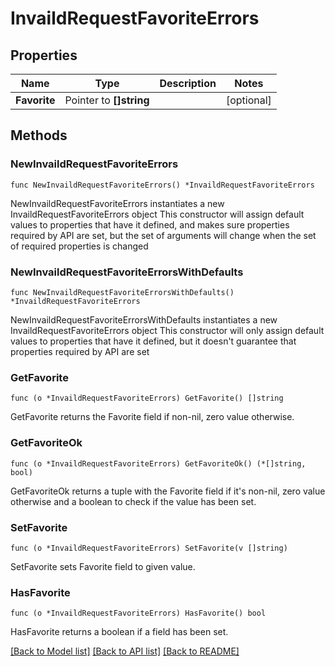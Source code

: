 # InvaildRequestFavoriteErrors

## Properties

Name | Type | Description | Notes
------------ | ------------- | ------------- | -------------
**Favorite** | Pointer to **[]string** |  | [optional] 

## Methods

### NewInvaildRequestFavoriteErrors

`func NewInvaildRequestFavoriteErrors() *InvaildRequestFavoriteErrors`

NewInvaildRequestFavoriteErrors instantiates a new InvaildRequestFavoriteErrors object
This constructor will assign default values to properties that have it defined,
and makes sure properties required by API are set, but the set of arguments
will change when the set of required properties is changed

### NewInvaildRequestFavoriteErrorsWithDefaults

`func NewInvaildRequestFavoriteErrorsWithDefaults() *InvaildRequestFavoriteErrors`

NewInvaildRequestFavoriteErrorsWithDefaults instantiates a new InvaildRequestFavoriteErrors object
This constructor will only assign default values to properties that have it defined,
but it doesn't guarantee that properties required by API are set

### GetFavorite

`func (o *InvaildRequestFavoriteErrors) GetFavorite() []string`

GetFavorite returns the Favorite field if non-nil, zero value otherwise.

### GetFavoriteOk

`func (o *InvaildRequestFavoriteErrors) GetFavoriteOk() (*[]string, bool)`

GetFavoriteOk returns a tuple with the Favorite field if it's non-nil, zero value otherwise
and a boolean to check if the value has been set.

### SetFavorite

`func (o *InvaildRequestFavoriteErrors) SetFavorite(v []string)`

SetFavorite sets Favorite field to given value.

### HasFavorite

`func (o *InvaildRequestFavoriteErrors) HasFavorite() bool`

HasFavorite returns a boolean if a field has been set.


[[Back to Model list]](../README.md#documentation-for-models) [[Back to API list]](../README.md#documentation-for-api-endpoints) [[Back to README]](../README.md)


